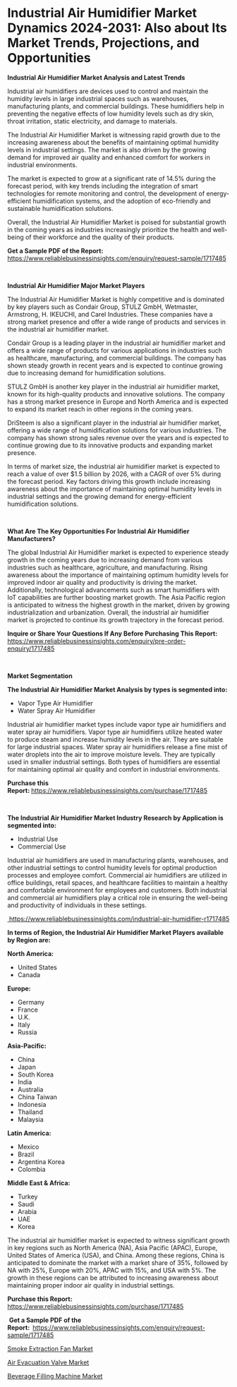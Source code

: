 <p><h1>Industrial Air Humidifier Market Dynamics 2024-2031: Also about Its Market Trends, Projections, and Opportunities</h1></p><p><strong>Industrial Air Humidifier Market Analysis and Latest Trends</strong></p>
<p><p>Industrial air humidifiers are devices used to control and maintain the humidity levels in large industrial spaces such as warehouses, manufacturing plants, and commercial buildings. These humidifiers help in preventing the negative effects of low humidity levels such as dry skin, throat irritation, static electricity, and damage to materials.</p><p>The Industrial Air Humidifier Market is witnessing rapid growth due to the increasing awareness about the benefits of maintaining optimal humidity levels in industrial settings. The market is also driven by the growing demand for improved air quality and enhanced comfort for workers in industrial environments.</p><p>The market is expected to grow at a significant rate of 14.5% during the forecast period, with key trends including the integration of smart technologies for remote monitoring and control, the development of energy-efficient humidification systems, and the adoption of eco-friendly and sustainable humidification solutions.</p><p>Overall, the Industrial Air Humidifier Market is poised for substantial growth in the coming years as industries increasingly prioritize the health and well-being of their workforce and the quality of their products.</p></p>
<p><strong>Get a Sample PDF of the Report:&nbsp;</strong> <a href="https://www.reliablebusinessinsights.com/enquiry/request-sample/1717485">https://www.reliablebusinessinsights.com/enquiry/request-sample/1717485</a></p>
<p>&nbsp;</p>
<p><strong>Industrial Air Humidifier Major Market Players</strong></p>
<p><p>The Industrial Air Humidifier Market is highly competitive and is dominated by key players such as Condair Group, STULZ GmbH, Wetmaster, Armstrong, H. IKEUCHI, and Carel Industries. These companies have a strong market presence and offer a wide range of products and services in the industrial air humidifier market.</p><p>Condair Group is a leading player in the industrial air humidifier market and offers a wide range of products for various applications in industries such as healthcare, manufacturing, and commercial buildings. The company has shown steady growth in recent years and is expected to continue growing due to increasing demand for humidification solutions.</p><p>STULZ GmbH is another key player in the industrial air humidifier market, known for its high-quality products and innovative solutions. The company has a strong market presence in Europe and North America and is expected to expand its market reach in other regions in the coming years.</p><p>DriSteem is also a significant player in the industrial air humidifier market, offering a wide range of humidification solutions for various industries. The company has shown strong sales revenue over the years and is expected to continue growing due to its innovative products and expanding market presence.</p><p>In terms of market size, the industrial air humidifier market is expected to reach a value of over $1.5 billion by 2026, with a CAGR of over 5% during the forecast period. Key factors driving this growth include increasing awareness about the importance of maintaining optimal humidity levels in industrial settings and the growing demand for energy-efficient humidification solutions.</p></p>
<p>&nbsp;</p>
<p><strong>What Are The Key Opportunities For Industrial Air Humidifier Manufacturers?</strong></p>
<p><p>The global Industrial Air Humidifier market is expected to experience steady growth in the coming years due to increasing demand from various industries such as healthcare, agriculture, and manufacturing. Rising awareness about the importance of maintaining optimum humidity levels for improved indoor air quality and productivity is driving the market. Additionally, technological advancements such as smart humidifiers with IoT capabilities are further boosting market growth. The Asia Pacific region is anticipated to witness the highest growth in the market, driven by growing industrialization and urbanization. Overall, the industrial air humidifier market is projected to continue its growth trajectory in the forecast period.</p></p>
<p><strong>Inquire or Share Your Questions If Any Before Purchasing This Report:</strong> <a href="https://www.reliablebusinessinsights.com/enquiry/pre-order-enquiry/1717485">https://www.reliablebusinessinsights.com/enquiry/pre-order-enquiry/1717485</a></p>
<p>&nbsp;</p>
<p><strong>Market Segmentation</strong></p>
<p><strong>The Industrial Air Humidifier Market Analysis by types is segmented into:</strong></p>
<p><ul><li>Vapor Type Air Humidifier</li><li>Water Spray Air Humidifier</li></ul></p>
<p><p>Industrial air humidifier market types include vapor type air humidifiers and water spray air humidifiers. Vapor type air humidifiers utilize heated water to produce steam and increase humidity levels in the air. They are suitable for large industrial spaces. Water spray air humidifiers release a fine mist of water droplets into the air to improve moisture levels. They are typically used in smaller industrial settings. Both types of humidifiers are essential for maintaining optimal air quality and comfort in industrial environments.</p></p>
<p><strong>Purchase this Report:&nbsp;</strong><a href="https://www.reliablebusinessinsights.com/purchase/1717485">https://www.reliablebusinessinsights.com/purchase/1717485</a></p>
<p>&nbsp;</p>
<p><strong>The Industrial Air Humidifier Market Industry Research by Application is segmented into:</strong></p>
<p><ul><li>Industrial Use</li><li>Commercial Use</li></ul></p>
<p><p>Industrial air humidifiers are used in manufacturing plants, warehouses, and other industrial settings to control humidity levels for optimal production processes and employee comfort. Commercial air humidifiers are utilized in office buildings, retail spaces, and healthcare facilities to maintain a healthy and comfortable environment for employees and customers. Both industrial and commercial air humidifiers play a critical role in ensuring the well-being and productivity of individuals in these settings.</p></p>
<p><a href="https://www.reliablebusinessinsights.com/industrial-air-humidifier-r1717485">&nbsp;https://www.reliablebusinessinsights.com/industrial-air-humidifier-r1717485</a></p>
<p><strong>In terms of Region, the Industrial Air Humidifier Market Players available by Region are:</strong></p>
<p>
    <p> <strong> North America: </strong>
        <ul>
            <li>United States</li>
            <li>Canada</li>
        </ul>
        </p> 
    <p> <strong> Europe: </strong>
        <ul>
            <li>Germany</li>
            <li>France</li>
            <li>U.K.</li>
            <li>Italy</li>
            <li>Russia</li>
        </ul>
        </p> 
    <p> <strong> Asia-Pacific: </strong>
        <ul>
            <li>China</li>
            <li>Japan</li>
            <li>South Korea</li>
            <li>India</li>
            <li>Australia</li>
            <li>China Taiwan</li>
            <li>Indonesia</li>
            <li>Thailand</li>
            <li>Malaysia</li>
        </ul>
        </p> 
    <p> <strong> Latin America: </strong>
        <ul>
            <li>Mexico</li>
            <li>Brazil</li>
            <li>Argentina Korea</li>
            <li>Colombia</li>
        </ul>
        </p> 
    <p> <strong> Middle East & Africa: </strong>
        <ul>
            <li>Turkey</li>
            <li>Saudi</li>
            <li>Arabia</li>
            <li>UAE</li>
            <li>Korea</li>
        </ul>
    </p>
    </p>
<p><p>The industrial air humidifier market is expected to witness significant growth in key regions such as North America (NA), Asia Pacific (APAC), Europe, United States of America (USA), and China. Among these regions, China is anticipated to dominate the market with a market share of 35%, followed by NA with 25%, Europe with 20%, APAC with 15%, and USA with 5%. The growth in these regions can be attributed to increasing awareness about maintaining proper indoor air quality in industrial settings.</p></p>
<p><strong>Purchase this Report: </strong><a href="https://www.reliablebusinessinsights.com/purchase/1717485">https://www.reliablebusinessinsights.com/purchase/1717485</a></p>
<p>&nbsp;<strong>Get a Sample PDF of the Report:&nbsp;&nbsp;</strong><a href="https://www.reliablebusinessinsights.com/enquiry/request-sample/1717485">https://www.reliablebusinessinsights.com/enquiry/request-sample/1717485</a></p>
<p><strong></strong></p>
<p><p><a href="https://github.com/kathiaseamanalvaradovlprc2h/Market-Research-Report-List-3/blob/main/smoke-extraction-fan-market.md">Smoke Extraction Fan Market</a></p><p><a href="https://github.com/wusalecollins540tpqoz/Market-Research-Report-List-3/blob/main/air-evacuation-valve-market.md">Air Evacuation Valve Market</a></p><p><a href="https://github.com/EbonyHane1955/Market-Research-Report-List-1/blob/main/beverage-filling-machine-market.md">Beverage Filling Machine Market</a></p></p>